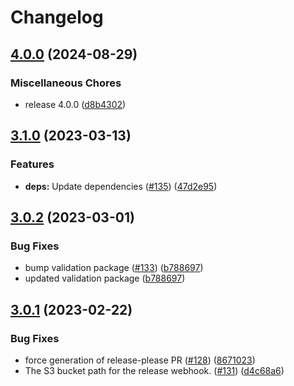 # Changelog

## [4.0.0](https://github.com/dvsa/rsp-documents-service/compare/v3.1.0...v4.0.0) (2024-08-29)


### Miscellaneous Chores

* release 4.0.0 ([d8b4302](https://github.com/dvsa/rsp-documents-service/commit/d8b43026f512eb8e85b09ece283af55239f75a56))

## [3.1.0](https://github.com/dvsa/rsp-documents-service/compare/v3.0.2...v3.1.0) (2023-03-13)


### Features

* **deps:** Update dependencies ([#135](https://github.com/dvsa/rsp-documents-service/issues/135)) ([47d2e95](https://github.com/dvsa/rsp-documents-service/commit/47d2e957b95dc4ecf30ec334c1a7fd2b4f89ff0d))

## [3.0.2](https://github.com/dvsa/rsp-documents-service/compare/v3.0.1...v3.0.2) (2023-03-01)


### Bug Fixes

* bump validation package ([#133](https://github.com/dvsa/rsp-documents-service/issues/133)) ([b788697](https://github.com/dvsa/rsp-documents-service/commit/b788697d47cfc045a08ab3d79d762060292f85e4))
* updated validation package ([b788697](https://github.com/dvsa/rsp-documents-service/commit/b788697d47cfc045a08ab3d79d762060292f85e4))

## [3.0.1](https://github.com/dvsa/rsp-documents-service/compare/v3.0.0...v3.0.1) (2023-02-22)


### Bug Fixes

* force generation of release-please PR ([#128](https://github.com/dvsa/rsp-documents-service/issues/128)) ([8671023](https://github.com/dvsa/rsp-documents-service/commit/867102332a63ee1f7cd2e47efb6ca1d26c4e7027))
* The S3 bucket path for the release webhook.  ([#131](https://github.com/dvsa/rsp-documents-service/issues/131)) ([d4c68a6](https://github.com/dvsa/rsp-documents-service/commit/d4c68a69c7457b6e0c30c5aee8c43c080ff68482))
